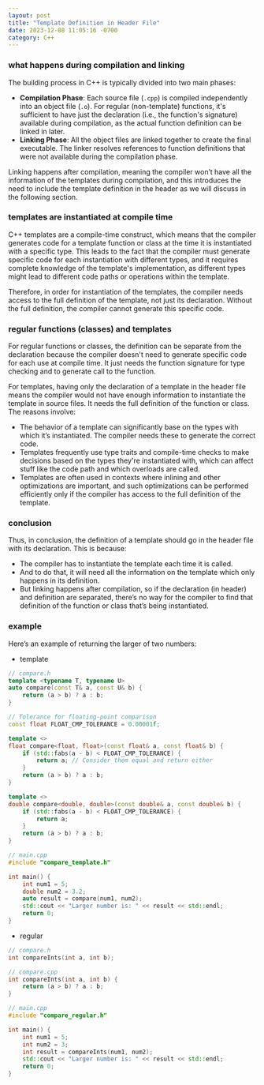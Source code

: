 ```yaml
---
layout: post
title: "Template Definition in Header File"
date: 2023-12-08 11:05:16 -0700
category: C++
---
```


### what happens during compilation and linking

The building process in C++ is typically divided into two main phases:

- **Compilation Phase**: Each source file (`.cpp`) is compiled independently
  into an object file (`.o`). For regular (non-template) functions, it's
  sufficient to have just the declaration (i.e., the function's signature)
  available during compilation, as the actual function definition can be linked
  in later.
- **Linking Phase**: All the object files are linked together to create the
  final executable. The linker resolves references to function definitions that
  were not available during the compilation phase.

Linking happens after compilation, meaning the compiler won’t have all the
information of the templates during compilation, and this introduces the need to
include the template definition in the header as we will discuss in the
following section.

### templates are instantiated at compile time

C++ templates are a compile-time construct, which means that the compiler
generates code for a template function or class at the time it is instantiated
with a specific type. This leads to the fact that the compiler must generate
specific code for each instantiation with different types, and it requires
complete knowledge of the template's implementation, as different types might
lead to different code paths or operations within the template.

Therefore, in order for instantiation of the templates, the compiler needs
access to the full definition of the template, not just its declaration. Without
the full definition, the compiler cannot generate this specific code.

### regular functions (classes) and templates

For regular functions or classes, the definition can be separate from the
declaration because the compiler doesn't need to generate specific code for each
use at compile time. It just needs the function signature for type checking and
to generate call to the function.

For templates, having only the declaration of a template in the header file
means the compiler would not have enough information to instantiate the template
in source files. It needs the full definition of the function or class. The
reasons involve:

- The behavior of a template can significantly base on the types with which it’s
  instantiated. The compiler needs these to generate the correct code.
- Templates frequently use type traits and compile-time checks to make decisions
  based on the types they're instantiated with, which can affect stuff like the
  code path and which overloads are called.
- Templates are often used in contexts where inlining and other optimizations
  are important, and such optimizations can be performed efficiently only if the
  compiler has access to the full definition of the template.

### conclusion

Thus, in conclusion, the definition of a template should go in the header file
with its declaration. This is because:

- The compiler has to instantiate the template each time it is called.
- And to do that, it will need all the information on the template which only
  happens in its definition.
- But linking happens after compilation, so if the declaration (in header) and
  definition are separated, there’s no way for the compiler to find that
  definition of the function or class that’s being instantiated.

### example

Here’s an example of returning the larger of two numbers:

- template

```cpp
// compare.h
template <typename T, typename U>
auto compare(const T& a, const U& b) {
    return (a > b) ? a : b;
}

// Tolerance for floating-point comparison
const float FLOAT_CMP_TOLERANCE = 0.00001f;

template <>
float compare<float, float>(const float& a, const float& b) {
    if (std::fabs(a - b) < FLOAT_CMP_TOLERANCE) {
        return a; // Consider them equal and return either
    }
    return (a > b) ? a : b;
}

template <>
double compare<double, double>(const double& a, const double& b) {
    if (std::fabs(a - b) < FLOAT_CMP_TOLERANCE) {
        return a;
    }
    return (a > b) ? a : b;
}

// main.cpp
#include "compare_template.h"

int main() {
    int num1 = 5;
    double num2 = 3.2;
    auto result = compare(num1, num2);
    std::cout << "Larger number is: " << result << std::endl;
    return 0;
}
```

- regular

```cpp
// compare.h
int compareInts(int a, int b);

// compare.cpp
int compareInts(int a, int b) {
    return (a > b) ? a : b;
}

// main.cpp
#include "compare_regular.h"

int main() {
    int num1 = 5;
    int num2 = 3;
    int result = compareInts(num1, num2);
    std::cout << "Larger number is: " << result << std::endl;
    return 0;
}
```